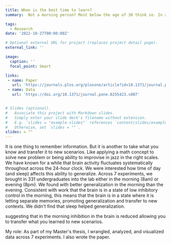 ```yaml
---
title: When is the best time to learn?
summary:  Not a morning person? Most below the age of 30 think so. In a collaboration with Harvard Medical School, we tested if the ability for college students to learn and process new information is in fact worse in the morning. Remarkably, we find that the morning is actually the best time to learn new information, especially when we have to go beyond what we learned, and transfer it to new scenarios.

tags:
  - Research
date: '2022-10-27T00:00:00Z'

# Optional external URL for project (replaces project detail page).
external_link: ''

image:
  caption: ''
  focal_point: Smart

links:
 - name: Paper
   url: 'https://journals.plos.org/plosone/article?id=10.1371/journal.pone.0255423'
 - name: Data
   url: 'https://doi.org/10.1371/journal.pone.0255423.s007'


# Slides (optional).
#   Associate this project with Markdown slides.
#   Simply enter your slide deck's filename without extension.
#   E.g. `slides = "example-slides"` references `content/slides/example-slides.md`.
#   Otherwise, set `slides = ""`.
slides: = ""
---
```


It is one thing to remember information. But it is another to take what you know and transfer it to new scenarios. Like applying a math concept to solve  new problem or being ability to improvise in jazz in the right scales. We have known for a while that brain activity fluctuates systematically throughout across the 24-hour clock. We were interested how time of day (and sleep) affects this ability to generalize. Across 7 experiments, we brought in 331 undergraduates into the lab either in the morning (8am) or evening (8pm). We found with better generalization in the morning than the evening. Consistent with work that the brain is in a state of low inhibitory control in the morning, this means that the brain is in a state where it is letting  separate memories, promoting generalization and transfer to new contexts. We didn't find that sleep helped generalization.

 suggesting that in the morning inhibition in the brain is reduced allowing you to transfer what you learned to new scenarios.

My role: As part of my Master's thesis, I wrangled, analyzed, and visualized data across 7 experiments. I also wrote the paper.
